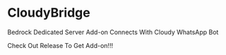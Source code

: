 # CloudyBridge
Bedrock Dedicated Server Add-on Connects With Cloudy WhatsApp Bot

Check Out Release To Get Add-on!!!
